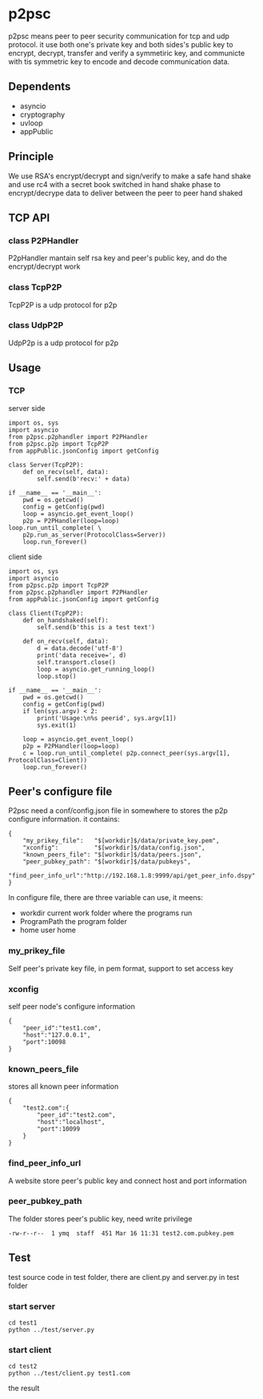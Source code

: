 # p2psc
p2psc means peer to peer security communication for tcp and udp protocol. 
it use both one's private key and both sides's public key to encrypt, 
decrypt, transfer and verify a symmetiric key, and communicte with tis 
symmetric key to encode and decode communication data.

## Dependents
* asyncio
* cryptography
* uvloop
* appPublic

## Principle

We use RSA's encrypt/decrypt and sign/verify to make a safe hand shake
and use rc4 with a secret book switched in hand shake phase to 
encrypt/decrype data to deliver between the peer to peer hand shaked

## TCP API

### class P2PHandler

P2pHandler mantain self rsa key and peer's public key, and do the encrypt/decrypt work

### class TcpP2P
TcpP2P is a udp protocol for p2p
### class UdpP2P
UdpP2p is a udp protocol for p2p

## Usage

### TCP 
server side
```
import os, sys
import asyncio
from p2psc.p2phandler import P2PHandler
from p2psc.p2p import TcpP2P
from appPublic.jsonConfig import getConfig

class Server(TcpP2P):
    def on_recv(self, data):
        self.send(b'recv:' + data)

if __name__ == '__main__':
    pwd = os.getcwd()
    config = getConfig(pwd)
    loop = asyncio.get_event_loop()
    p2p = P2PHandler(loop=loop)
loop.run_until_complete( \
	p2p.run_as_server(ProtocolClass=Server))
    loop.run_forever()
```

client side
```
import os, sys
import asyncio
from p2psc.p2p import TcpP2P
from p2psc.p2phandler import P2PHandler
from appPublic.jsonConfig import getConfig

class Client(TcpP2P):
    def on_handshaked(self):
        self.send(b'this is a test text')

    def on_recv(self, data):
        d = data.decode('utf-8')
        print('data receive=', d)
        self.transport.close()
        loop = asyncio.get_running_loop()
        loop.stop()

if __name__ == '__main__':
    pwd = os.getcwd()
    config = getConfig(pwd)
    if len(sys.argv) < 2:
        print('Usage:\n%s peerid', sys.argv[1])
        sys.exit(1)

    loop = asyncio.get_event_loop()
    p2p = P2PHandler(loop=loop)
    c = loop.run_until_complete( p2p.connect_peer(sys.argv[1], ProtocolClass=Client))
    loop.run_forever()
```
## Peer's configure file
P2psc need a conf/config.json file in somewhere to stores the p2p configure information.
it contains:
```
{
	"my_prikey_file":   "$[workdir]$/data/private_key.pem",
	"xconfig":          "$[workdir]$/data/config.json",
	"known_peers_file": "$[workdir]$/data/peers.json",
	"peer_pubkey_path": "$[workdir]$/data/pubkeys",
	"find_peer_info_url":"http://192.168.1.8:9999/api/get_peer_info.dspy"
}
```
In configure file, there are three variable can use, it meens:
* workdir
	current work folder where the programs run 
* ProgramPath
	the program folder
* home
	user home

### my_prikey_file
Self peer's private key file, in pem format, support to set access key

### xconfig
self peer node's configure information
```
{
	"peer_id":"test1.com",
	"host":"127.0.0.1",
	"port":10098
}
```
### known_peers_file
stores all known peer information
```
{
	"test2.com":{
		"peer_id":"test2.com",
		"host":"localhost",
		"port":10099
	}
}
```

### find_peer_info_url
A website store peer's public key and connect host and  port information

### peer_pubkey_path
The folder stores peer's public key, need write privilege
```
-rw-r--r--  1 ymq  staff  451 Mar 16 11:31 test2.com.pubkey.pem
```
### 
## Test
test source code in test folder, there are client.py and server.py in test folder
### start server
```
cd test1
python ../test/server.py
```

### start client
```
cd test2
python ../test/client.py test1.com
```
the result
```

